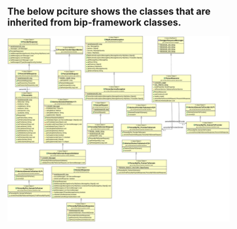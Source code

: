 ## The below pciture shows the classes that are inherited from bip-framework classes.

<img src = "/docs/images/framework-reference-person.jpg">
